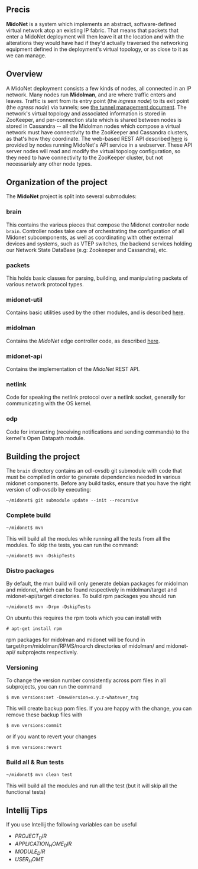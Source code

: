 ## Precis

**MidoNet** is a system which implements an abstract, software-defined
virtual network atop an existing IP fabric.  That means that packets that
enter a MidoNet deployment will then leave it at the location and with the
alterations they would have had if they'd actually traversed the networking
equipment defined in the deployment's virtual topology, or as close to it
as we can manage.

## Overview

A MidoNet deployment consists a few kinds of nodes, all connected in
an IP network.  Many nodes run **Midolman**, and are where traffic enters
and leaves.  Traffic is sent from its entry point (the *ingress node*) to
its exit point (the *egress node*) via tunnels; see [the tunnel management
document](docs/tunnel-management.md).  The network's virtual topology
and associated information is stored in ZooKeeper, and per-connection
state which is shared between nodes is stored in Cassandra -- all the
Midolman nodes which compose a virtual network must have connectivity to
the ZooKeeper and Cassandra clusters, as that's how they coordinate.
The web-based REST API described [here](docs/rest-api-specification.md)
is provided by nodes running MidoNet's API service in a webserver.  These
API server nodes will read and modify the virtual topology configuration,
so they need to have connectivity to the ZooKeeper cluster, but not
necessarialy any other node types.


## Organization of the project

The **MidoNet** project is split into several submodules:

### brain

This contains the various pieces that compose the Midonet controller
node `brain`. Controller nodes take care of orchestrating the
configuration of all Midonet subcomponents, as well as coordinating with
other external devices and systems, such as VTEP switches, the backend services
holding our Network State DataBase (e.g: Zookeeper and Cassandra), etc.

### packets

This holds basic classes for parsing, building, and manipulating packets
of various network protocol types.

### midonet-util

Contains basic utilities used by the other modules, and is described
[here](docs/midonet-util.md).

### midolman

Contains the *MidoNet* edge controller code, as described [here](docs/midolman.md).

### midonet-api

Contains the implementation of the *MidoNet* REST API.

### netlink

Code for speaking the netlink protocol over a netlink socket, generally
for communicating with the OS kernel.

### odp

Code for interacting (receiving notifications and sending commands) to
the kernel's Open Datapath module.


## Building the project

The `brain` directory contains an odl-ovsdb git submodule with code that
must be compiled in order to generate dependencies needed in various
midonet components. Before any build tasks, ensure that you have the
right version of odl-ovsdb by executing:

    ~/midonet$ git submodule update --init --recursive

### Complete build

    ~/midonet$ mvn

This will build all the modules while running all the tests from all the modules.
To skip the tests, you can run the command:

    ~/midonet$ mvn -DskipTests

### Distro packages

By default, the mvn build will only generate debian packages for midolman and
midonet, which can be found respectively in midolman/target and
midonet-api/target directories. To build rpm packages you should run

    ~/midonet$ mvn -Drpm -DskipTests

On ubuntu this requires the rpm tools which you can install with

    # apt-get install rpm

rpm packages for midolman and midonet will be found in
target/rpm/midolman/RPMS/noarch directories of midolman/ and midonet-api/
subprojects respectively.

### Versioning

To change the version number consistently across pom files in all subprojects,
you can run the command

    $ mvn versions:set -DnewVersion=x.y.z-whatever_tag

This will create backup pom files. If you are happy with the change, you can
remove these backup files with

    $ mvn versions:commit

or if you want to revert your changes

    $ mvn versions:revert

### Build all & Run tests

    ~/midonet$ mvn clean test

This will build all the modules and run all the test (but it will skip all the
functional tests)


## Intellij Tips

If you use Intellij the following variables can be useful
* $PROJECT_DIR$
* $APPLICATION_HOME_DIR$
* $MODULE_DIR$
* $USER_HOME$
